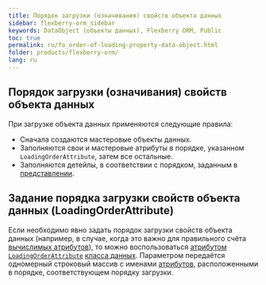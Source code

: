 ```yaml
---
title: Порядок загрузки (означивания) свойств объекта данных
sidebar: flexberry-orm_sidebar
keywords: DataObject (объекты данных), Flexberry ORM, Public
toc: true
permalink: ru/fo_order-of-loading-property-data-object.html
folder: products/flexberry-orm/
lang: ru
---
```


## Порядок загрузки (означивания) свойств объекта данных

При загрузке объекта данных применяются следующие правила:
* Сначала создаются мастеровые объекты данных.
* Заполняются свои и мастеровые атрибуты в порядке, указанном `LoadingOrderAttribute`, затем все остальные.
* Заполняются детейлы, в соответствии с порядком, заданным в [представлении](fd_view-definition.html).

## Задание порядка загрузки свойств объекта данных (LoadingOrderAttribute)

Если необходимо явно задать порядок загрузки свойств объекта данных (например, в случае, когда это важно для правильного счёта [вычислимых атрибутов](fo_nonstored-calculated-properties.html)), то можно воспользоваться [атрибутом `LoadingOrderAttribute`](fd_data-classes.html) [класса данных](fo_data-object.html). Параметром передаётся одномерный строковый массив с именами [атрибутов](fo_attributes-class-data.html), расположенными в порядке, соответствующем порядку загрузки.
